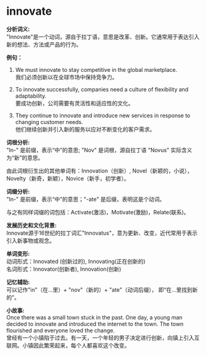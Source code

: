# innovate

**分析词义:**  
"Innovate"是一个动词，源自于拉丁语，意思是改革、创新。它通常用于表达引入新的想法、方法或产品的行为。

  

**例句：**

  

1.  We must innovate to stay competitive in the global marketplace.  
    我们必须创新以在全球市场中保持竞争力。
    
      
    
2.  To innovate successfully, companies need a culture of flexibility and adaptability.  
    要成功创新，公司需要有灵活性和适应性的文化。
    
      
    
3.  They continue to innovate and introduce new services in response to changing customer needs.  
    他们继续创新并引入新的服务以应对不断变化的客户需求。
    
      
    

  

**词根分析:**  
"In-" 是前缀，表示“中”的意思; "Nov" 是词根，源自拉丁语 "Novus" 实际含义为“新”的意思。

  

由此词根衍生出的其他单词有：Innovation（创新）, Novel（新颖的，小说），Novelty（新奇，新颖），Novice（新手，初学者）。

  

**词缀分析:**  
"In-" 是前缀，表示“中”的意思；"-ate" 是后缀，表明这是个动词。

  

与之有同样词缀的词包括：Activate(激活)，Motivate(激励)，Relate(联系)。

  

**发展历史和文化背景:**  
Innovate源于16世纪的拉丁词汇"Innovatus"，意为更新、改变，近代常用于表示引入新事物或观念。

  

**单词变形:**  
动词形式：Innovated (创新过的), Innovating(正在创新的)  
名词形式：Innovator(创新者), Innovation(创新)

  

**记忆辅助:**  
可以记作"in"（在...里）+ "nov"（新的）+ "ate"（动词后缀）， 即“在...里找到新的”。

  

**小故事:**  
Once there was a small town stuck in the past. One day, a young man decided to innovate and introduced the internet to the town. The town flourished and everyone loved the change.  
曾经有一个小镇陷于过去。有一天，一个年轻的男子决定进行创新，向镇上引入互联网。小镇因此繁荣起来，每个人都喜欢这个改变。
